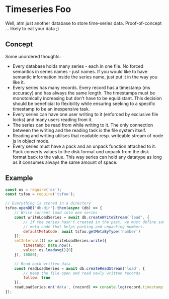 # Timeseries Foo

Well, atm just another database to store time-series data. Proof-of-concept ... likely to eat your data ;)

## Concept

Some unordered thoughts:

 * Every database holds many series - each in one file. No forced semantics in series names - just names. If you would like to have semantic information inside the series name, just put it in the way you like it.
 * Every series has many records. Every record has a timestamp (ms accuracy) and has always the same length. The timestamps must be monotonically increasing but don't have to be equidistant. This decision should be beneficial to flexibility while ensuring seeking to a specific timestamp to be an inexpensive task.
 * Every series can have one user writing to it (enforced by exclusive file locks) and many users reading from it.
 * The series can be read from while writing to it. The only connection between the writing and the reading task is the file system itself.
 * Reading and writing utilises that readable resp. writeable stream of node js in object mode.
 * Every series must have a pack and an unpack function attached to it. Pack converts values to the disk format und unpack from the disk format back to the value. This way series can hold any datatype as long as it consumes always the same amount of space.


## Example

```js
const os = require('os');
const tsfoo = require('tsfoo');

// Everything is stored in a directory
tsfoo.openDB('db-dir').then(async (db) => {
	// Write current load into one series
	const writeLoadSeries = await db.createWriteStream('load', {
		// If the series hasn't created in the past, we must define some
		// meta code that helps packing and unpacking numbers.
		defaultMetaCode: await tsfoo.getMetaByType('number')
	});
	setInterval(() => writeLoadSeries.write({
		timestamp: Date.now(),
		value: os.loadavg()[0]
	}), 10000);

	// Read back written data
	const readLoadSeries = await db.createReadStream('load', {
		// Keep the file open and read newly written records
		follow: true
	});
	readLoadSeries.on('data', (record) => console.log(record.timestamp, record.value));
});
```
